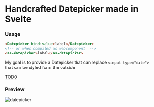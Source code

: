 # Handcrafted Datepicker made in Svelte

### Usage

```html
<Datepicker bind:value>label</Datepicker>
<!-- or when compiled as webcomponent  -->
<as-datepicker>label</as-datepicker>
```

My goal is to provide a Datepicker that can replace
`<input type="date">` that can be styled form the outside

[TODO](TODO)

### Preview

![datepicker](https://i.imgur.com/dKate3d.png)
